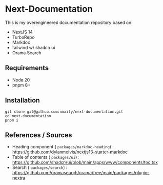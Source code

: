 # Next-Documentation

This is my overengineered documentation repository based on:

* NextJS 14
* TurboRepo
* Markdoc
* tailwind w/ shadcn ui
* Orama Search

## Requirements

* Node 20
* pnpm 8+

## Installation

```
git clone git@github.com:noxify/next-documentation.git
cd next-documentation
pnpm i
```

## References / Sources

* Heading component ( `packages/markdoc-heading`) : https://github.com/dylanmeivis/nextjs13-starter-markdoc
* Table of contents ( `packages/ui`) : https://github.com/shadcn/ui/blob/main/apps/www/components/toc.tsx
* Search ( `packages/search`) : https://github.com/oramasearch/orama/tree/main/packages/plugin-nextra
